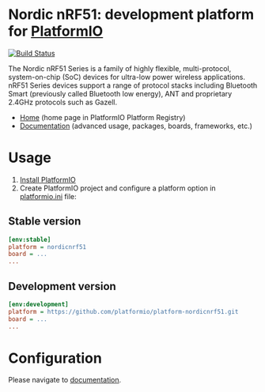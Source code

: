 # Nordic nRF51: development platform for [PlatformIO](https://platformio.org)

[![Build Status](https://github.com/platformio/platform-nordicnrf51/workflows/Examples/badge.svg)](https://github.com/platformio/platform-nordicnrf51/actions)

The Nordic nRF51 Series is a family of highly flexible, multi-protocol, system-on-chip (SoC) devices for ultra-low power wireless applications. nRF51 Series devices support a range of protocol stacks including Bluetooth Smart (previously called Bluetooth low energy), ANT and proprietary 2.4GHz protocols such as Gazell.

* [Home](http://platformio.org/platforms/nordicnrf51) (home page in PlatformIO Platform Registry)
* [Documentation](http://docs.platformio.org/page/platforms/nordicnrf51.html) (advanced usage, packages, boards, frameworks, etc.)

# Usage

1. [Install PlatformIO](https://platformio.org)
2. Create PlatformIO project and configure a platform option in [platformio.ini](http://docs.platformio.org/page/projectconf.html) file:

## Stable version

```ini
[env:stable]
platform = nordicnrf51
board = ...
...
```

## Development version

```ini
[env:development]
platform = https://github.com/platformio/platform-nordicnrf51.git
board = ...
...
```

# Configuration

Please navigate to [documentation](http://docs.platformio.org/page/platforms/nordicnrf51.html).

